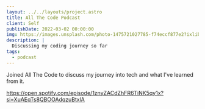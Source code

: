 ```yaml
---
layout: ../../layouts/project.astro
title: All The Code Podcast
client: Self
publishDate: 2022-03-02 00:00:00
img: https://images.unsplash.com/photo-1475721027785-f74eccf877e2?ixlib=rb-1.2.1&ixid=MnwxMjA3fDB8MHxwaG90by1wYWdlfHx8fGVufDB8fHx8&auto=format&fit=crop&w=1740&q=80
description: |
  Discussing my coding journey so far
tags:
  - podcast
---
```


Joined All The Code to discuss my journey into tech and what I've learned from it.

https://open.spotify.com/episode/1znyZACdZhFR6TiNK5qy1x?si=XuAEqTs8QBOOAdqzuBtxlA
